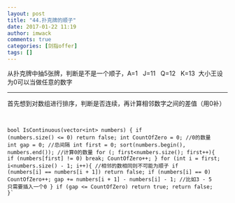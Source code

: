 ```yaml
---
layout: post
title: "44.扑克牌的顺子"
date: 2017-01-22 11:19
author: imwack
comments: true
categories: [剑指offer]
tags: []
---
```

从扑克牌中抽5张牌，判断是不是一个顺子，A=1   J=11   Q=12   K=13  大小王设为0可以当做任意的数字

<hr />

首先想到对数组进行排序，判断是否连续，再计算相邻数字之间的差值（用0补）

&nbsp;


<code class="">bool IsContinuous(vector&lt;int&gt; numbers) {
        if (numbers.size() &lt;= 0)
            return false;
        int CountOfZero = 0;    //0的数量
        int gap = 0;            //总间隔
        int first = 0;
        sort(numbers.begin(), numbers.end());
        //计算0的数量
        for (; first&lt;numbers.size(); first++){
            if (numbers[first] != 0)
                break;
            CountOfZero++;
        }
        for (int i = first; i&lt;numbers.size() - 1; i++){
            //相邻的数相同则不可能为顺子
            if (numbers[i] == numbers[i + 1])
                return false;
            if (numbers[i] == 0)
                CountOfZero++;
            gap += numbers[i + 1] - numbers[i] - 1;    //比如3 - 5 只需要插入一个0
        }
        if (gap &lt;= CountOfZero)
            return true;
        return false;
    }`

&nbsp;
